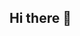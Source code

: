 ## Hi there 👋

<!--
- 🔭 I’m currently working on studies
- 🌱 I’m currently learning IT
- 📫 How to reach me: launavojta@seznam.cz
- 😄 Pronouns: He/Him
- ⚡ Fun fact: I am 21 years old
-->
